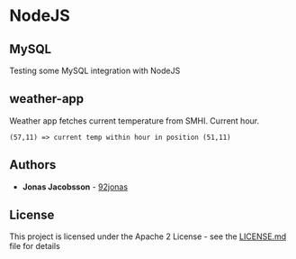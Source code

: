 # NodeJS

## MySQL

Testing some MySQL integration with NodeJS

## weather-app

Weather app fetches current temperature from SMHI. Current hour.

```
(57,11) => current temp within hour in position (51,11)
```

## Authors

* **Jonas Jacobsson** - [92jonas](https://github.com/92jonas)

## License

This project is licensed under the Apache 2 License - see the [LICENSE.md](LICENSE.md) file for details


